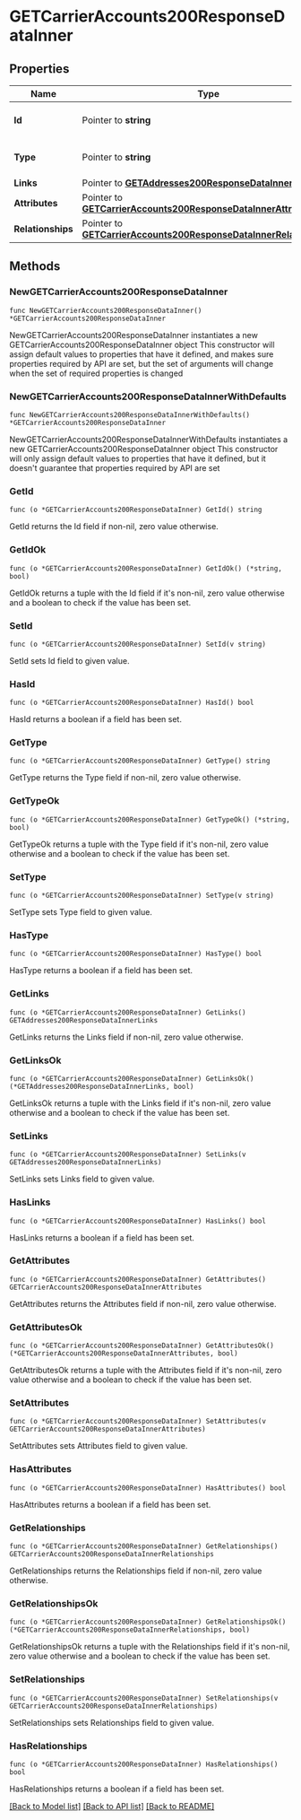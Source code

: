 # GETCarrierAccounts200ResponseDataInner

## Properties

Name | Type | Description | Notes
------------ | ------------- | ------------- | -------------
**Id** | Pointer to **string** | The resource&#39;s id | [optional] 
**Type** | Pointer to **string** | The resource&#39;s type | [optional] 
**Links** | Pointer to [**GETAddresses200ResponseDataInnerLinks**](GETAddresses200ResponseDataInnerLinks.md) |  | [optional] 
**Attributes** | Pointer to [**GETCarrierAccounts200ResponseDataInnerAttributes**](GETCarrierAccounts200ResponseDataInnerAttributes.md) |  | [optional] 
**Relationships** | Pointer to [**GETCarrierAccounts200ResponseDataInnerRelationships**](GETCarrierAccounts200ResponseDataInnerRelationships.md) |  | [optional] 

## Methods

### NewGETCarrierAccounts200ResponseDataInner

`func NewGETCarrierAccounts200ResponseDataInner() *GETCarrierAccounts200ResponseDataInner`

NewGETCarrierAccounts200ResponseDataInner instantiates a new GETCarrierAccounts200ResponseDataInner object
This constructor will assign default values to properties that have it defined,
and makes sure properties required by API are set, but the set of arguments
will change when the set of required properties is changed

### NewGETCarrierAccounts200ResponseDataInnerWithDefaults

`func NewGETCarrierAccounts200ResponseDataInnerWithDefaults() *GETCarrierAccounts200ResponseDataInner`

NewGETCarrierAccounts200ResponseDataInnerWithDefaults instantiates a new GETCarrierAccounts200ResponseDataInner object
This constructor will only assign default values to properties that have it defined,
but it doesn't guarantee that properties required by API are set

### GetId

`func (o *GETCarrierAccounts200ResponseDataInner) GetId() string`

GetId returns the Id field if non-nil, zero value otherwise.

### GetIdOk

`func (o *GETCarrierAccounts200ResponseDataInner) GetIdOk() (*string, bool)`

GetIdOk returns a tuple with the Id field if it's non-nil, zero value otherwise
and a boolean to check if the value has been set.

### SetId

`func (o *GETCarrierAccounts200ResponseDataInner) SetId(v string)`

SetId sets Id field to given value.

### HasId

`func (o *GETCarrierAccounts200ResponseDataInner) HasId() bool`

HasId returns a boolean if a field has been set.

### GetType

`func (o *GETCarrierAccounts200ResponseDataInner) GetType() string`

GetType returns the Type field if non-nil, zero value otherwise.

### GetTypeOk

`func (o *GETCarrierAccounts200ResponseDataInner) GetTypeOk() (*string, bool)`

GetTypeOk returns a tuple with the Type field if it's non-nil, zero value otherwise
and a boolean to check if the value has been set.

### SetType

`func (o *GETCarrierAccounts200ResponseDataInner) SetType(v string)`

SetType sets Type field to given value.

### HasType

`func (o *GETCarrierAccounts200ResponseDataInner) HasType() bool`

HasType returns a boolean if a field has been set.

### GetLinks

`func (o *GETCarrierAccounts200ResponseDataInner) GetLinks() GETAddresses200ResponseDataInnerLinks`

GetLinks returns the Links field if non-nil, zero value otherwise.

### GetLinksOk

`func (o *GETCarrierAccounts200ResponseDataInner) GetLinksOk() (*GETAddresses200ResponseDataInnerLinks, bool)`

GetLinksOk returns a tuple with the Links field if it's non-nil, zero value otherwise
and a boolean to check if the value has been set.

### SetLinks

`func (o *GETCarrierAccounts200ResponseDataInner) SetLinks(v GETAddresses200ResponseDataInnerLinks)`

SetLinks sets Links field to given value.

### HasLinks

`func (o *GETCarrierAccounts200ResponseDataInner) HasLinks() bool`

HasLinks returns a boolean if a field has been set.

### GetAttributes

`func (o *GETCarrierAccounts200ResponseDataInner) GetAttributes() GETCarrierAccounts200ResponseDataInnerAttributes`

GetAttributes returns the Attributes field if non-nil, zero value otherwise.

### GetAttributesOk

`func (o *GETCarrierAccounts200ResponseDataInner) GetAttributesOk() (*GETCarrierAccounts200ResponseDataInnerAttributes, bool)`

GetAttributesOk returns a tuple with the Attributes field if it's non-nil, zero value otherwise
and a boolean to check if the value has been set.

### SetAttributes

`func (o *GETCarrierAccounts200ResponseDataInner) SetAttributes(v GETCarrierAccounts200ResponseDataInnerAttributes)`

SetAttributes sets Attributes field to given value.

### HasAttributes

`func (o *GETCarrierAccounts200ResponseDataInner) HasAttributes() bool`

HasAttributes returns a boolean if a field has been set.

### GetRelationships

`func (o *GETCarrierAccounts200ResponseDataInner) GetRelationships() GETCarrierAccounts200ResponseDataInnerRelationships`

GetRelationships returns the Relationships field if non-nil, zero value otherwise.

### GetRelationshipsOk

`func (o *GETCarrierAccounts200ResponseDataInner) GetRelationshipsOk() (*GETCarrierAccounts200ResponseDataInnerRelationships, bool)`

GetRelationshipsOk returns a tuple with the Relationships field if it's non-nil, zero value otherwise
and a boolean to check if the value has been set.

### SetRelationships

`func (o *GETCarrierAccounts200ResponseDataInner) SetRelationships(v GETCarrierAccounts200ResponseDataInnerRelationships)`

SetRelationships sets Relationships field to given value.

### HasRelationships

`func (o *GETCarrierAccounts200ResponseDataInner) HasRelationships() bool`

HasRelationships returns a boolean if a field has been set.


[[Back to Model list]](../README.md#documentation-for-models) [[Back to API list]](../README.md#documentation-for-api-endpoints) [[Back to README]](../README.md)


